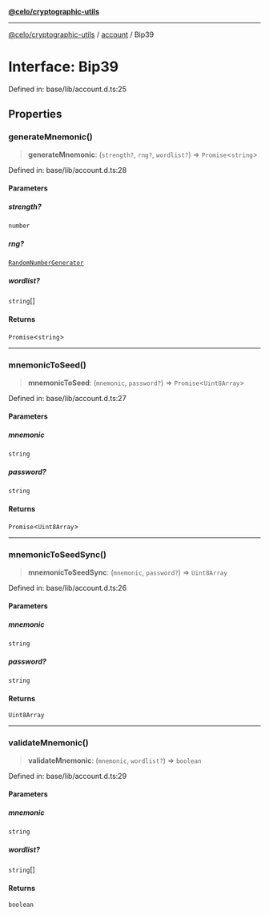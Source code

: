 [**@celo/cryptographic-utils**](../../README.md)

***

[@celo/cryptographic-utils](../../modules.md) / [account](../README.md) / Bip39

# Interface: Bip39

Defined in: base/lib/account.d.ts:25

## Properties

### generateMnemonic()

> **generateMnemonic**: (`strength?`, `rng?`, `wordlist?`) => `Promise`\<`string`\>

Defined in: base/lib/account.d.ts:28

#### Parameters

##### strength?

`number`

##### rng?

[`RandomNumberGenerator`](../type-aliases/RandomNumberGenerator.md)

##### wordlist?

`string`[]

#### Returns

`Promise`\<`string`\>

***

### mnemonicToSeed()

> **mnemonicToSeed**: (`mnemonic`, `password?`) => `Promise`\<`Uint8Array`\>

Defined in: base/lib/account.d.ts:27

#### Parameters

##### mnemonic

`string`

##### password?

`string`

#### Returns

`Promise`\<`Uint8Array`\>

***

### mnemonicToSeedSync()

> **mnemonicToSeedSync**: (`mnemonic`, `password?`) => `Uint8Array`

Defined in: base/lib/account.d.ts:26

#### Parameters

##### mnemonic

`string`

##### password?

`string`

#### Returns

`Uint8Array`

***

### validateMnemonic()

> **validateMnemonic**: (`mnemonic`, `wordlist?`) => `boolean`

Defined in: base/lib/account.d.ts:29

#### Parameters

##### mnemonic

`string`

##### wordlist?

`string`[]

#### Returns

`boolean`
